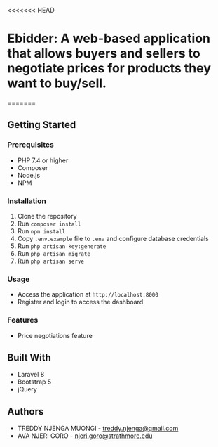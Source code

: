 <<<<<<< HEAD

# Ebidder: A web-based application that allows buyers and sellers to negotiate prices for products they want to buy/sell.
=======

## Getting Started

### Prerequisites

- PHP 7.4 or higher
- Composer
- Node.js
- NPM

### Installation

1. Clone the repository
2. Run `composer install`
3. Run `npm install`
4. Copy `.env.example` file to `.env` and configure database credentials
5. Run `php artisan key:generate`
6. Run `php artisan migrate`
7. Run `php artisan serve`

### Usage

- Access the application at `http://localhost:8000`
- Register and login to access the dashboard

### Features

- Price negotiations feature

## Built With

- Laravel 8
- Bootstrap 5
- jQuery

## Authors

- TREDDY NJENGA MUONGI - treddy.njenga@gmail.com 
- AVA NJERI GORO - njeri.goro@strathmore.edu
